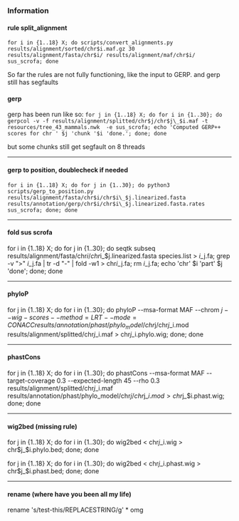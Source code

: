 ### Information

#### rule split_alignment
`for i in {1..18} X; do scripts/convert_alignments.py results/alignment/sorted/chr$i.maf.gz 30 results/alignment/fasta/chr$i/ results/alignment/maf/chr$i/ sus_scrofa; done`

So far the rules are not fully functioning, like the input to GERP. and gerp still has segfaults

#### gerp
gerp has been run like so:
`for j in {1..18} X; do for i in {1..30}; do gerpcol -v -f results/alignment/splitted/chr$j/chr$j\_$i.maf -t resources/tree_43_mammals.nwk  -e sus_scrofa; echo 'Computed GERP++ scores for chr ' $j 'chunk '$i 'done.'; done; done`

but some chunks still get segfault on 8 threads

--- 

#### gerp to position, doublecheck if needed
`for i in {1..18} X; do for j in {1..30}; do python3 scripts/gerp_to_position.py results/alignment/fasta/chr$i/chr$i\_$j.linearized.fasta results/annotation/gerp/chr$i/chr$i\_$j.linearized.fasta.rates sus_scrofa; done; done`

----

#### fold sus scrofa
for i in {1..18} X; do for j in {1..30}; do seqtk subseq results/alignment/fasta/chr$i/chr$i\_$j.linearized.fasta species.list > $i\_$j.fa; grep -v ">" $i\_$j.fa | tr -d "-" | fold -w1 > chr$i\_$j.fa; rm $i\_$j.fa; echo 'chr' $i 'part' $j 'done'; done; done

---

#### phyloP
for j in {1..18} X; do for i in {1..30}; do phyloP --msa-format MAF --chrom $j --wig-scores --method=LRT --mode=CONACC results/annotation/phast/phylo_model/chr$j/chr$j\_$i.mod results/alignment/splitted/chr$j\_$i.maf > chr$j\_$i.phylo.wig; done; done

---

#### phastCons
for j in {1..18} X; do for i in {1..30}; do phastCons --msa-format MAF --target-coverage 0.3 --expected-length 45 --rho 0.3  results/alignment/splitted/chr$j\_$i.maf results/annotation/phast/phylo_model/chr$j/chr$j\_$i.mod > chr$j_$i.phast.wig; done; done

---

#### wig2bed (missing rule)
for j in {1..18} X; do for i in {1..30}; do wig2bed < chr$j\_$i.wig > chr$j_$i.phylo.bed; done; done

for j in {1..18} X; do for i in {1..30}; do wig2bed < chr$j\_$i.phast.wig > chr$j_$i.phast.bed; done; done

---

#### rename (where have you been all my life)
rename 's/test-this/REPLACESTRING/g' *
omg
